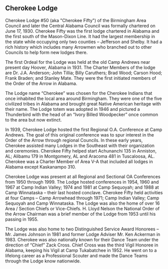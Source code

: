 ## Cherokee Lodge 

Cherokee Lodge #50 (aka "Cherokee Fifty") of the Birmingham Area Council and later the Central Alabama Council was formally chartered on June 17, 1930. Cherokee Fifty was the first lodge chartered in Alabama and the first south of the Mason-Dixon Line. It had the largest membership in the state while occupying only two counties – Jefferson and Shelby. It had a rich history which includes many Arrowmen who branched out to other Councils to help form new lodges there.

The first Ordeal for the Lodge was held at the old Camp Andrews near present day Hoover, Alabama in 1931. The Charter Members of the lodge are Dr. J.A. Anderson; John Tillia; Billy Caruthers; Brad Wood; Carson Hood; Frank Braden; and Stanley Mate. They were the first initiated members of the Order of the Arrow in Alabama.

The Lodge name “Cherokee” was chosen for the Cherokee Indians that once inhabited the local area around Birmingham. They were one of the five civilized tribes in Alabama and brought great Native American heritage with their name. The Lodge totem was adopted in 1946 and pictured a Thunderbird with the head of an “Ivory Billed Woodpecker” once common to the area but now extinct.

In 1939, Cherokee Lodge hosted the first Regional O.A. Conference at Camp Andrews. The goal of this original conference was to spur interest in the Order of the Arrow through regional Councils. In these early years, Cherokee assisted many Lodges in the Southeast with their organization and ceremonies. Cherokee Fifty helped start Achunanchi 135 in Anniston, AL; Alibamu 179 in Montgomery, AL and Aracoma 481 in Tuscaloosa, AL. Cherokee was a Charter Member of Area V-A that included all lodges in Alabama except Kaskanampo 310.

Cherokee Lodge was present at all Regional and Sectional OA Conferences from 1950 through 1999. The Lodge hosted conferences in 1954, 1960 and 1967 at Camp Indian Valley; 1974 and 1981 at Camp Sequoyah; and 1988 at Camp Winnataska – their last hosted conclave. Cherokee Fifty held activities at four Camps – Camp Arrowhead through 1971; Camp Indian Valley; Camp Sequoyah and Camp Winnataska. The Lodge was also the home of over 16 Area / Section Chiefs or Vice-Chiefs. H. Lloyd Nelson the National Order of the Arrow Chairman was a brief member of the Lodge from 1953 until his passing in 1955.

The Lodge was also home to two Distinguished Service Award Honorees – Mr. James Johnson in 1981 and former Lodge Adviser Mr. Ken Ackerman in 1983. Cherokee was also nationally known for their Dance Team under the direction of “Chief” Zack Cross. Chief Cross was the third Vigil Honoree in Alabama, keeping his Vigil at Camp Tukabatchee in 1952. He went on to a lifelong career as a Professional Scouter and made the Dance Teams through the Lodge know nationwide.
